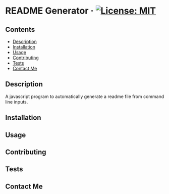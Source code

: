 README Generator
&middot;
[![License: MIT](https://img.shields.io/badge/License-MIT-yellow.svg)](https://opensource.org/licenses/MIT)
====

## Contents
- [Description](#description)
- [Installation](#installation)
- [Usage](#usage)
- [Contributing](#contributing)
- [Tests](#tests)
- [Contact Me](#contact)

## Description

A javascript program to automatically generate a readme file from command line inputs.

## Installation

## Usage

## Contributing

## Tests

## Contact Me